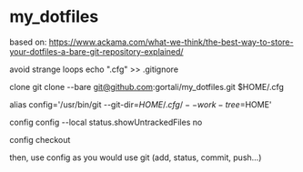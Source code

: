 # my_dotfiles

based on: https://www.ackama.com/what-we-think/the-best-way-to-store-your-dotfiles-a-bare-git-repository-explained/

avoid strange loops
echo ".cfg" >> .gitignore

clone
git clone --bare git@github.com:gortali/my_dotfiles.git $HOME/.cfg

alias config='/usr/bin/git --git-dir=$HOME/.cfg/ --work-tree=$HOME'

config config --local status.showUntrackedFiles no

config checkout 


then, use config as you would use git (add, status, commit, push...)
